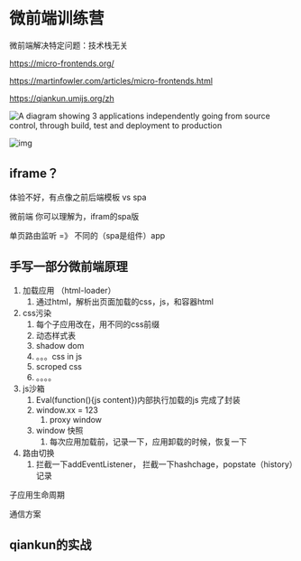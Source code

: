 # 微前端训练营

微前端解决特定问题：技术栈无关

https://micro-frontends.org/

https://martinfowler.com/articles/micro-frontends.html

https://qiankun.umijs.org/zh



![A diagram showing 3 applications independently going from source control, through build, test and deployment to production](https://martinfowler.com/articles/micro-frontends/deployment.png)



![img](https://pic1.zhimg.com/v2-2efaa89ac52b38913bdcc0f3603c8e58_1440w.jpg?source=172ae18b)



## iframe？

体验不好，有点像之前后端模板 vs spa  

微前端 你可以理解为，ifram的spa版



单页路由监听 =》 不同的（spa是组件）app 



## 手写一部分微前端原理

1. 加载应用 （html-loader）
   1. 通过html，解析出页面加载的css，js，和容器html
2. css污染
   1. 每个子应用改在，用不同的css前缀
   2. 动态样式表
   3. shadow dom
   4. 。。。css in js
   5. scroped css
   6. 。。。。
3. js沙箱
   1. Eval(function(){js content})内部执行加载的js  完成了封装
   2. window.xx = 123
      1. proxy window
   3. window 快照
      1. 每次应用加载前，记录一下，应用卸载的时候，恢复一下
4. 路由切换
   1. 拦截一下addEventListener， 拦截一下hashchage，popstate（history）记录



子应用生命周期

通信方案



## qiankun的实战









